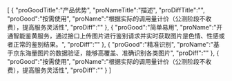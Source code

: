 [
	{
		"proGoodTitle":"产品优势",
		"proNameTitle":"描述",
		"proDiffTitle":"",
		"proGood":"按需使用",
		"proName":"根据实际的调用量计价（公测阶段不收费），提高服务灵活性",
		"proDiff":""
	},
	{
		"proGood":"简单易用",
		"proName":"开通智能鉴黄服务，通过接口上传图片进行鉴别请求并实时获取图片是色情、性感或者正常的鉴别结果。",
		"proDiff":""
	},
	{
		"proGood":"精准识别",
		"proName":"基于京东海量图片的数据验证，能够高覆盖、准确识别各类图片",
		"proDiff":""
	},
	{
		"proGood":"按需使用",
		"proName":"根据实际的调用量计价（公测阶段不收费），提高服务灵活性",
		"proDiff":""
	}
]
